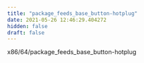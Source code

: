 ```yaml
---
title: "package_feeds_base_button-hotplug"
date: 2021-05-26 12:46:29.404272
hidden: false
draft: false
---
```


x86/64/package_feeds_base_button-hotplug

